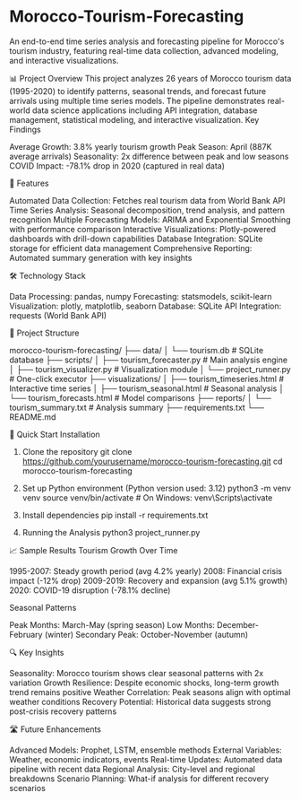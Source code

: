 # Morocco-Tourism-Forecasting
An end-to-end time series analysis and forecasting pipeline for Morocco's tourism industry, featuring real-time data collection, advanced modeling, and interactive visualizations.


📊 Project Overview
This project analyzes 26 years of Morocco tourism data (1995-2020) to identify patterns, seasonal trends, and forecast future arrivals using multiple time series models. The pipeline demonstrates real-world data science applications including API integration, database management, statistical modeling, and interactive visualization.
Key Findings

Average Growth: 3.8% yearly tourism growth
Peak Season: April (887K average arrivals)
Seasonality: 2x difference between peak and low seasons
COVID Impact: -78.1% drop in 2020 (captured in real data)

🚀 Features

Automated Data Collection: Fetches real tourism data from World Bank API
Time Series Analysis: Seasonal decomposition, trend analysis, and pattern recognition
Multiple Forecasting Models: ARIMA and Exponential Smoothing with performance comparison
Interactive Visualizations: Plotly-powered dashboards with drill-down capabilities
Database Integration: SQLite storage for efficient data management
Comprehensive Reporting: Automated summary generation with key insights

🛠️ Technology Stack

Data Processing: pandas, numpy
Forecasting: statsmodels, scikit-learn
Visualization: plotly, matplotlib, seaborn
Database: SQLite
API Integration: requests (World Bank API)


📁 Project Structure

morocco-tourism-forecasting/
├── data/
│   └── tourism.db              # SQLite database
├── scripts/
│   ├── tourism_forecaster.py   # Main analysis engine
│   ├── tourism_visualizer.py   # Visualization module
│   └── project_runner.py       # One-click executor
├── visualizations/
│   ├── tourism_timeseries.html # Interactive time series
│   ├── tourism_seasonal.html   # Seasonal analysis
│   └── tourism_forecasts.html  # Model comparisons
├── reports/
│   └── tourism_summary.txt     # Analysis summary
├── requirements.txt
└── README.md


🚀 Quick Start
Installation 

1. Clone the repository
   git clone https://github.com/yourusername/morocco-tourism-forecasting.git
   cd morocco-tourism-forecasting

2. Set up Python environment (Python version used: 3.12)
   python3 -m venv venv
   source venv/bin/activate  # On Windows: venv\Scripts\activate

3. Install dependencies
   pip install -r requirements.txt

4. Running the Analysis
   python3 project_runner.py


📈 Sample Results
Tourism Growth Over Time

1995-2007: Steady growth period (avg 4.2% yearly)
2008: Financial crisis impact (-12% drop)
2009-2019: Recovery and expansion (avg 5.1% growth)
2020: COVID-19 disruption (-78.1% decline)

Seasonal Patterns

Peak Months: March-May (spring season)
Low Months: December-February (winter)
Secondary Peak: October-November (autumn)

🔍 Key Insights

Seasonality: Morocco tourism shows clear seasonal patterns with 2x variation
Growth Resilience: Despite economic shocks, long-term growth trend remains positive
Weather Correlation: Peak seasons align with optimal weather conditions
Recovery Potential: Historical data suggests strong post-crisis recovery patterns

🛣️ Future Enhancements

 Advanced Models: Prophet, LSTM, ensemble methods
 External Variables: Weather, economic indicators, events
 Real-time Updates: Automated data pipeline with recent data
 Regional Analysis: City-level and regional breakdowns
 Scenario Planning: What-if analysis for different recovery scenarios
